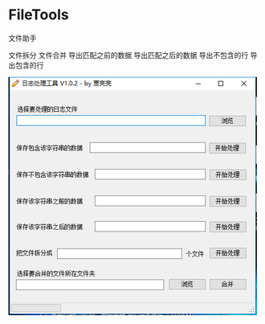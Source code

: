 # FileTools
文件助手

文件拆分
文件合并
导出匹配之前的数据
导出匹配之后的数据
导出不包含的行
导出包含的行


![截图](https://github.com/brok1n/FileTools/blob/master/FileTools.png)
